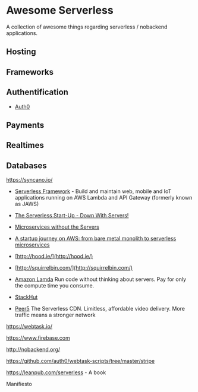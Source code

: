 # Awesome Serverless
 A collection of awesome things regarding serverless / nobackend applications.

## Hosting

## Frameworks

## Authentification

* [Auth0](https://auth0.com/v)

## Payments

## Realtimes

## Databases

https://syncano.io/

* [Serverless Framework](http://www.serverless.com) - Build and maintain web, mobile and IoT applications running on AWS Lambda and API Gateway (formerly known as JAWS)


* [The Serverless Start-Up - Down With Servers!](http://highscalability.com/blog/2015/12/7/the-serverless-start-up-down-with-servers.html)

* [Microservices without the Servers](https://aws.amazon.com/blogs/compute/microservices-without-the-servers/)

* [A startup journey on AWS: from bare metal monolith to serverless microservices](https://medium.com/@benorama/a-startup-journey-on-aws-from-bare-metal-monolith-to-serverless-microservices-80231624fbd9)

* [http://hood.ie/](http://hood.ie/)

* [http://squirrelbin.com/](http://squirrelbin.com/)

* [Amazon Lamda](https://aws.amazon.com/lambda/) Run code without thinking about servers. Pay for only the compute time you consume.

* [StackHut](https://github.com/stackhut/stackhut)

* [Peer5](https://www.peer5.com/) The Serverless CDN. Limitless, affordable video delivery. More traffic means a stronger network

https://webtask.io/

https://www.firebase.com

http://nobackend.org/

https://github.com/auth0/webtask-scripts/tree/master/stripe

https://leanpub.com/serverless - A book 

Manifiesto
